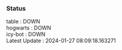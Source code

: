 ### Status


table : DOWN  
hogwarts : DOWN  
icy-bot : DOWN  
Latest Update : 2024-01-27 08:09:18.163271
